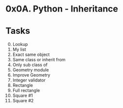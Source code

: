 # 0x0A. Python - Inheritance
# Tasks
0. Lookup 
1. My list 
2. Exact same object 
3. Same class or inherit from 
4. Only sub class of 
5. Geometry module 
6. Improve Geometry 
7. Integer validator
8. Rectangle 
9. Full rectangle 
10. Square #1 
11. Square #2 

